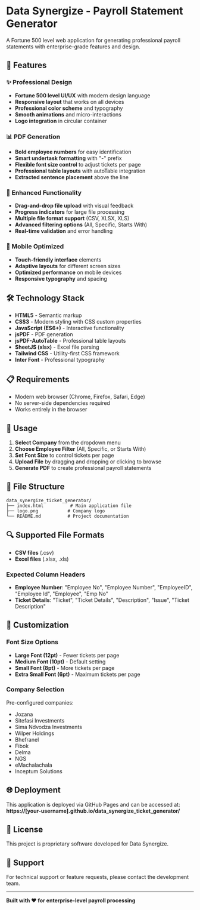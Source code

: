 # Data Synergize - Payroll Statement Generator

A Fortune 500 level web application for generating professional payroll statements with enterprise-grade features and design.

## 🚀 Features

### ✨ Professional Design
- **Fortune 500 level UI/UX** with modern design language
- **Responsive layout** that works on all devices
- **Professional color scheme** and typography
- **Smooth animations** and micro-interactions
- **Logo integration** in circular container

### 📊 PDF Generation
- **Bold employee numbers** for easy identification
- **Smart undertask formatting** with "-" prefix
- **Flexible font size control** to adjust tickets per page
- **Professional table layouts** with autoTable integration
- **Extracted sentence placement** above the line

### 🔧 Enhanced Functionality
- **Drag-and-drop file upload** with visual feedback
- **Progress indicators** for large file processing
- **Multiple file format support** (CSV, XLSX, XLS)
- **Advanced filtering options** (All, Specific, Starts With)
- **Real-time validation** and error handling

### 📱 Mobile Optimized
- **Touch-friendly interface** elements
- **Adaptive layouts** for different screen sizes
- **Optimized performance** on mobile devices
- **Responsive typography** and spacing

## 🛠️ Technology Stack

- **HTML5** - Semantic markup
- **CSS3** - Modern styling with CSS custom properties
- **JavaScript (ES6+)** - Interactive functionality
- **jsPDF** - PDF generation
- **jsPDF-AutoTable** - Professional table layouts
- **SheetJS (xlsx)** - Excel file parsing
- **Tailwind CSS** - Utility-first CSS framework
- **Inter Font** - Professional typography

## 📋 Requirements

- Modern web browser (Chrome, Firefox, Safari, Edge)
- No server-side dependencies required
- Works entirely in the browser

## 🎯 Usage

1. **Select Company** from the dropdown menu
2. **Choose Employee Filter** (All, Specific, or Starts With)
3. **Set Font Size** to control tickets per page
4. **Upload File** by dragging and dropping or clicking to browse
5. **Generate PDF** to create professional payroll statements

## 📁 File Structure

```
data_synergize_ticket_generator/
├── index.html          # Main application file
├── logo.png           # Company logo
└── README.md          # Project documentation
```

## 🔍 Supported File Formats

- **CSV files** (.csv)
- **Excel files** (.xlsx, .xls)

### Expected Column Headers
- **Employee Number**: "Employee No", "Employee Number", "EmployeeID", "Employee Id", "Employee", "Emp No"
- **Ticket Details**: "Ticket", "Ticket Details", "Description", "Issue", "Ticket Description"

## 🎨 Customization

### Font Size Options
- **Large Font (12pt)** - Fewer tickets per page
- **Medium Font (10pt)** - Default setting
- **Small Font (8pt)** - More tickets per page
- **Extra Small Font (6pt)** - Maximum tickets per page

### Company Selection
Pre-configured companies:
- Jozana
- Sitefasi Investments
- Sima Ndvodza Investments
- Wilper Holdings
- Bhefranel
- Fibok
- Delma
- NGS
- eMachalachala
- Inceptum Solutions

## 🌐 Deployment

This application is deployed via GitHub Pages and can be accessed at:
**https://[your-username].github.io/data_synergize_ticket_generator/**

## 📄 License

This project is proprietary software developed for Data Synergize.

## 🤝 Support

For technical support or feature requests, please contact the development team.

---

**Built with ❤️ for enterprise-level payroll processing** 